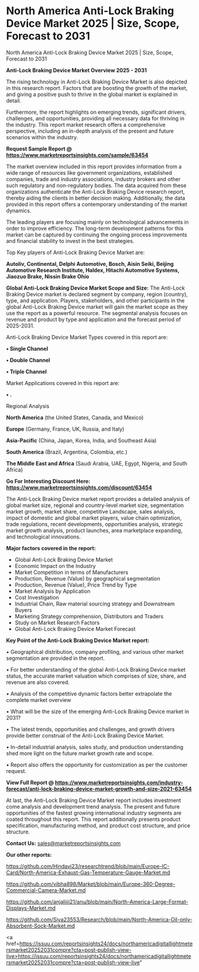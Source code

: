 # North America Anti-Lock Braking Device Market 2025 | Size, Scope, Forecast to 2031
North America Anti-Lock Braking Device Market 2025 | Size, Scope, Forecast to 2031

<Strong> Anti-Lock Braking Device Market Overview 2025 - 2031</strong>

The rising technology in Anti-Lock Braking Device Market is also depicted in this research report. Factors that are boosting the growth of the market, and giving a positive push to thrive in the global market is explained in detail.

Furthermore, the report highlights on emerging trends, significant drivers, challenges, and opportunities, providing all necessary data for thriving in the industry. This report market research offers a comprehensive perspective, including an in-depth analysis of the present and future scenarios within the industry.

<strong>Request Sample Report @ <a href=https://www.marketreportsinsights.com/sample/63454>https://www.marketreportsinsights.com/sample/63454</a></strong>

The market overview included in this report provides information from a wide range of resources like government organizations, established companies, trade and industry associations, industry brokers and other such regulatory and non-regulatory bodies. The data acquired from these organizations authenticate the Anti-Lock Braking Device research report, thereby aiding the clients in better decision making. Additionally, the data provided in this report offers a contemporary understanding of the market dynamics.

The leading players are focusing mainly on technological advancements in order to improve efficiency. The long-term development patterns for this market can be captured by continuing the ongoing process improvements and financial stability to invest in the best strategies.

Top Key players of Anti-Lock Braking Device Market are:

<strong>Autoliv, Continental, Delphi Automotive, Bosch, Aisin Seiki, Beijing Automotive Research Institute, Haldex, Hitachi Automotive Systems, Jiaozuo Brake, Nissin Brake Ohio</strong>

<strong><b>Global Anti-Lock Braking Device Market Scope and Size:</b></strong>
The Anti-Lock Braking Device market is declared segment by company, region (country), type, and application. Players, stakeholders, and other participants in the global Anti-Lock Braking Device market will gain the market scope as they use the report as a powerful resource. The segmental analysis focuses on revenue and product by type and application and the forecast period of 2025-2031.

Anti-Lock Braking Device Market Types covered in this report are:

<strong>• Single Channel

• Double Channel

• Triple Channel</strong>

Market Applications covered in this report are:

<strong>• .</strong> 

Regional Analysis

<strong>North America</strong> (the United States, Canada, and Mexico)

<strong>Europe</strong> (Germany, France, UK, Russia, and Italy)

<strong>Asia-Pacific</strong> (China, Japan, Korea, India, and Southeast Asia)

<strong>South America</strong> (Brazil, Argentina, Colombia, etc.)

<strong>The Middle East and Africa</strong> (Saudi Arabia, UAE, Egypt, Nigeria, and South Africa)

<strong>Go For Interesting Discount Here: <a href=https://www.marketreportsinsights.com/discount/63454>https://www.marketreportsinsights.com/discount/63454</a></strong>

The Anti-Lock Braking Device market report provides a detailed analysis of global market size, regional and country-level market size, segmentation market growth, market share, competitive Landscape, sales analysis, impact of domestic and global market players, value chain optimization, trade regulations, recent developments, opportunities analysis, strategic market growth analysis, product launches, area marketplace expanding, and technological innovations.

<strong><b>Major factors covered in the report:</b></strong>
<ul>
  <li>Global Anti-Lock Braking Device Market </li>
  <li>Economic Impact on the Industry</li>
  <li>Market Competition in terms of Manufacturers</li>
  <li>Production, Revenue (Value) by geographical segmentation</li>
  <li>Production, Revenue (Value), Price Trend by Type</li>
  <li>Market Analysis by Application</li>
  <li>Cost Investigation</li>
  <li>Industrial Chain, Raw material sourcing strategy and Downstream Buyers</li>
  <li>Marketing Strategy comprehension, Distributors and Traders</li>
  <li>Study on Market Research Factors</li>
  <li>Global Anti-Lock Braking Device Market Forecast</li>
</ul>

<strong><b>Key Point of the Anti-Lock Braking Device Market report:</b></strong>

• Geographical distribution, company profiling, and various other market segmentation are provided in the report.

• For better understanding of the global Anti-Lock Braking Device market status, the accurate market valuation which comprises of size, share, and revenue are also covered.

• Analysis of the competitive dynamic factors better extrapolate the complete market overview

• What will be the size of the emerging Anti-Lock Braking Device market in 2031?

• The latest trends, opportunities and challenges, and growth drivers provide better construal of the Anti-Lock Braking Device Market.

• In-detail industrial analysis, sales study, and production understanding shed more light on the future market growth rate and scope.

• Report also offers the opportunity for customization as per the customer request.

<strong><b>View Full Report @ <a href=https://www.marketreportsinsights.com/industry-forecast/anti-lock-braking-device-market-growth-and-size-2021-63454>https://www.marketreportsinsights.com/industry-forecast/anti-lock-braking-device-market-growth-and-size-2021-63454</a></b></strong>


At last, the Anti-Lock Braking Device Market report includes investment come analysis and development trend analysis. The present and future opportunities of the fastest growing international industry segments are coated throughout this report. This report additionally presents product specification, manufacturing method, and product cost structure, and price structure.

<strong>Contact Us:</strong>
sales@marketreportsinsights.com

<strong>Our other reports:</strong>

<a href=https://github.com/Hindavi23/researchtrend/blob/main/Europe-IC-Card/North-America-Exhaust-Gas-Temperature-Gauge-Market.md>https://github.com/Hindavi23/researchtrend/blob/main/Europe-IC-Card/North-America-Exhaust-Gas-Temperature-Gauge-Market.md</a>

<a href=https://github.com/vibha898/Market/blob/main/Europe-360-Degree-Commercial-Camera-Market.md>https://github.com/vibha898/Market/blob/main/Europe-360-Degree-Commercial-Camera-Market.md</a>

<a href=https://github.com/anjaliiii21/anu/blob/main/North-America-Large-Format-Displays-Market.md>https://github.com/anjaliiii21/anu/blob/main/North-America-Large-Format-Displays-Market.md</a>

<a href=https://github.com/Siya23553/Research/blob/main/North-America-Oil-only-Absorbent-Sock-Market.md>https://github.com/Siya23553/Research/blob/main/North-America-Oil-only-Absorbent-Sock-Market.md</a>

<a href=https://issuu.com/reportsinsights24/docs/northamericadigitallightmetersmarket20252031compre?cta=post-publish-view-live>https://issuu.com/reportsinsights24/docs/northamericadigitallightmetersmarket20252031compre?cta=post-publish-view-live</a>"

